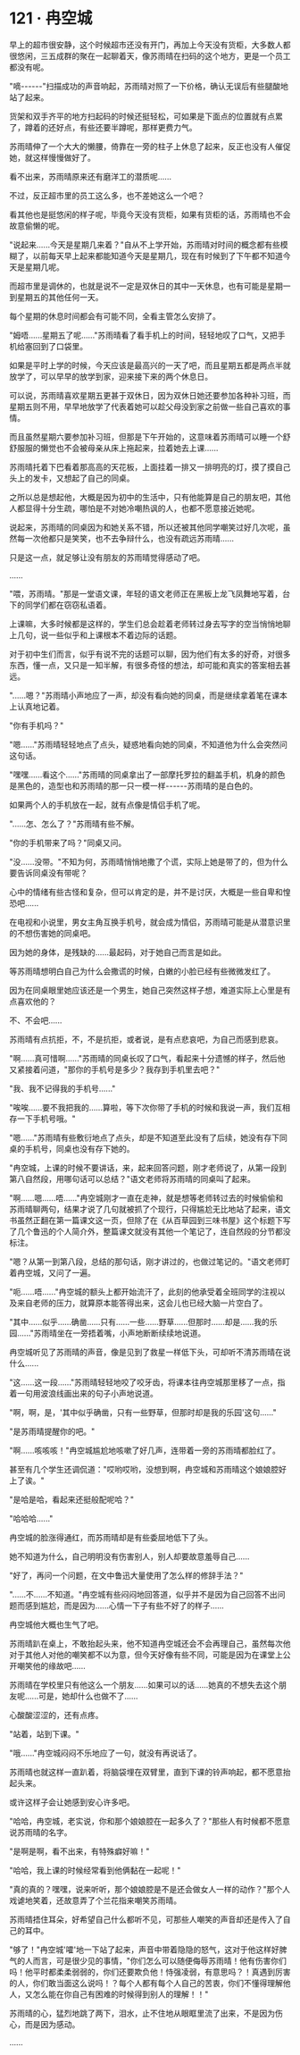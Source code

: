 <link rel="stylesheet" href="../styles/text.css" />
<h1>121 · 冉空城</h1>

早上的超市很安静，这个时候超市还没有开门，再加上今天没有货柜，大多数人都很悠闲，三五成群的聚在一起聊着天，像苏雨晴在扫码的这个地方，更是一个员工都没有呢。

"嘀------"扫描成功的声音响起，苏雨晴对照了一下价格，确认无误后有些腿酸地站了起来。

货架和双手齐平的地方扫起码的时候还挺轻松，可如果是下面点的位置就有点累了，蹲着的还好点，有些还要半蹲呢，那样更费力气。

苏雨晴伸了一个大大的懒腰，倚靠在一旁的柱子上休息了起来，反正也没有人催促她，就这样慢慢做好了。

看不出来，苏雨晴原来还有磨洋工的潜质呢......

不过，反正超市里的员工这么多，也不差她这么一个吧？

看其他也是挺悠闲的样子呢，毕竟今天没有货柜，如果有货柜的话，苏雨晴也不会故意偷懒的呢。

"说起来......今天是星期几来着？"自从不上学开始，苏雨晴对时间的概念都有些模糊了，以前每天早上起来都能知道今天是星期几，现在有时候到了下午都不知道今天是星期几呢。

而超市里是调休的，也就是说不一定是双休日的其中一天休息，也有可能是星期一到星期五的其他任何一天。

每个星期的休息时间都会有可能不同，全看主管怎么安排了。

"姆唔......星期五了呢......"苏雨晴看了看手机上的时间，轻轻地叹了口气，又把手机给塞回到了口袋里。

如果是平时上学的时候，今天应该是最高兴的一天了吧，而且星期五都是两点半就放学了，可以早早的放学到家，迎来接下来的两个休息日。

可以说，苏雨晴喜欢星期五更甚于双休日，因为双休日她还要参加各种补习班，而星期五则不用，早早地放学了代表着她可以趁父母没到家之前做一些自己喜欢的事情。

而且虽然星期六要参加补习班，但那是下午开始的，这意味着苏雨晴可以睡一个舒舒服服的懒觉也不会被母亲从床上拖起来，拉着她去上课......

苏雨晴托着下巴看着那高高的天花板，上面挂着一排又一排明亮的灯，摸了摸自己头上的发卡，又想起了自己的同桌。

之所以总是想起他，大概是因为初中的生活中，只有他能算是自己的朋友吧，其他人都显得十分生疏，哪怕是不对她冷嘲热讽的人，也都不愿意接近她呢。

说起来，苏雨晴的同桌因为和她关系不错，所以还被其他同学嘲笑过好几次呢，虽然每一次他都只是笑笑，也不去争辩什么，也没有疏远苏雨晴......

只是这一点，就足够让没有朋友的苏雨晴觉得感动了吧。

......

"喂，苏雨晴。"那是一堂语文课，年轻的语文老师正在黑板上龙飞凤舞地写着，台下的同学们都在窃窃私语着。

上课嘛，大多时候都是这样的，学生们总会趁着老师转过身去写字的空当悄悄地聊上几句，说一些似乎和上课根本不着边际的话题。

对于初中生们而言，似乎有说不完的话题可以聊，因为他们有太多的好奇，对很多东西，懂一点，又只是一知半解，有很多奇怪的想法，却可能和真实的答案相去甚远。

"......嗯？"苏雨晴小声地应了一声，却没有看向她的同桌，而是继续拿着笔在课本上认真地记着。

"你有手机吗？"

"嗯......"苏雨晴轻轻地点了点头，疑惑地看向她的同桌，不知道他为什么会突然问这句话。

"嘿嘿......看这个......"苏雨晴的同桌拿出了一部摩托罗拉的翻盖手机，机身的颜色是黑色的，造型也和苏雨晴的那一只一模一样------苏雨晴的是白色的。

如果两个人的手机放在一起，就有点像是情侣手机了呢。

"......怎、怎么了？"苏雨晴有些不解。

"你的手机带来了吗？"同桌又问。

"没......没带。"不知为何，苏雨晴悄悄地撒了个谎，实际上她是带了的，但为什么要告诉同桌没有带呢？

心中的情绪有些古怪和复杂，但可以肯定的是，并不是讨厌，大概是一些自卑和惶恐吧......

在电视和小说里，男女主角互换手机号，就会成为情侣，苏雨晴可能是从潜意识里的不想伤害她的同桌吧。

因为她的身体，是残缺的......最起码，对于她自己而言是如此。

等苏雨晴想明白自己为什么会撒谎的时候，白嫩的小脸已经有些微微发红了。

因为在同桌眼里她应该还是一个男生，她自己突然这样子想，难道实际上心里是有点喜欢他的？

不、不会吧......

苏雨晴有点抗拒，不，不是抗拒，或者说，是有点悲哀吧，为自己而感到悲哀。

"啊......真可惜啊......"苏雨晴的同桌长叹了口气，看起来十分遗憾的样子，然后他又紧接着问道，"那你的手机号是多少？我存到手机里去吧？"

"我、我不记得我的手机号......"

"唉唉......要不我把我的......算啦，等下次你带了手机的时候和我说一声，我们互相存一下手机号哦。"

"嗯......"苏雨晴有些敷衍地点了点头，却是不知道至此没有了后续，她没有存下同桌的手机号，同桌也没有存下她的。

"冉空城，上课的时候不要讲话，来，起来回答问题，刚才老师说了，从第一段到第八自然段，用哪句话可以总结？"语文老师将苏雨晴的同桌叫了起来。

"啊......嗯......唔......"冉空城刚才一直在走神，就是想等老师转过去的时候偷偷和苏雨晴聊两句，结果才说了几句就被抓了个现行，只得尴尬无比地站了起来，语文书虽然正翻在第一篇课文这一页，但除了在《从百草园到三味书屋》这个标题下写了几个鲁迅的个人简介外，整篇课文就没有其他一个笔记了，连自然段的分节都没标注。

"嗯？从第一到第八段，总结的那句话，刚才讲过的，也做过笔记的。"语文老师盯着冉空城，又问了一遍。

"呃......唔......"冉空城的额头上都开始流汗了，此刻的他承受着全班同学的注视以及来自老师的压力，就算原本能答得出来，这会儿也已经大脑一片空白了。

"其中......似乎......确凿......只有......一些......野草......但那时......却是......我的乐园......"苏雨晴坐在一旁捂着嘴，小声地断断续续地说道。

冉空城听见了苏雨晴的声音，像是见到了救星一样低下头，可却听不清苏雨晴在说什么......

"这......这一段......"苏雨晴轻轻地咬了咬牙齿，将课本往冉空城那里移了一点，指着一句用波浪线画出来的句子小声地说道。

"啊，啊，是，'其中似乎确凿，只有一些野草，但那时却是我的乐园'这句......"

"是苏雨晴提醒你的吧。"

"啊......咳咳咳！"冉空城尴尬地咳嗽了好几声，连带着一旁的苏雨晴都脸红了。

甚至有几个学生还调侃道："哎哟哎哟，没想到啊，冉空城和苏雨晴这个娘娘腔好上了诶。"

"是哈是哈，看起来还挺般配呢哈？"

"哈哈哈......"

冉空城的脸涨得通红，而苏雨晴却是有些委屈地低下了头。

她不知道为什么，自己明明没有伤害别人，别人却要故意羞辱自己......

"好了，再问一个问题，在文中鲁迅大量使用了怎么样的修辞手法？"

"......不......不知道。"冉空城有些闷闷地回答道，似乎并不是因为自己回答不出问题而感到尴尬，而是因为......心情一下子有些不好了的样子......

冉空城他大概也生气了吧。

苏雨晴趴在桌上，不敢抬起头来，他不知道冉空城还会不会再理自己，虽然每次他对于其他人对他的嘲笑都不以为意，但今天好像有些不同，可能是因为在课堂上公开嘲笑他的缘故吧......

苏雨晴在学校里只有他这么一个朋友......如果可以的话......她真的不想失去这个朋友呢......可是，她却什么也做不了......

心酸酸涩涩的，还有点疼。

"站着，站到下课。"

"哦......"冉空城闷闷不乐地应了一句，就没有再说话了。

苏雨晴也就这样一直趴着，将脑袋埋在双臂里，直到下课的铃声响起，都不愿意抬起头来。

或许这样子会让她感到安心许多吧。

"哈哈，冉空城，老实说，你和那个娘娘腔在一起多久了？"那些人有时候都不愿意说苏雨晴的名字。

"是啊是啊，看不出来，有特殊癖好嘛！"

"哈哈，我上课的时候经常看到他俩黏在一起呢！"

"真的真的？嘿嘿，说来听听，那个娘娘腔是不是还会做女人一样的动作？"那个人戏谑地笑着，还故意弄了个兰花指来嘲笑苏雨晴。

苏雨晴捂住耳朵，好希望自己什么都听不见，可那些人嘲笑的声音却还是传入了自己的耳中。

"够了！"冉空城'嚯'地一下站了起来，声音中带着隐隐的怒气，这对于他这样好脾气的人而言，可是很少见的事情，"你们怎么可以随便侮辱苏雨晴！他有伤害你们吗！他平时都柔柔弱弱的，你们还要欺负他！恃强凌弱，有意思吗？！真遇到厉害的人，你们敢当面这么说吗！？每个人都有每个人自己的苦衷，你们不懂得理解他人，又怎么能在你自己有困难的时候得到别人的理解！！"

苏雨晴的心，猛烈地跳了两下，泪水，止不住地从眼眶里流了出来，不是因为伤心，而是因为感动。

......
